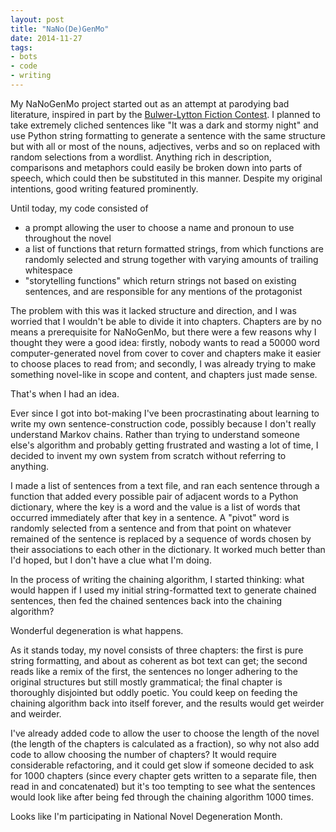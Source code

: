 ```yaml
---
layout: post
title: "NaNo(De)GenMo"
date: 2014-11-27
tags:
- bots
- code
- writing
---
```

My NaNoGenMo project started out as an attempt at parodying bad literature, inspired in part by the [Bulwer-Lytton Fiction Contest](http://www.bulwer-lytton.com/). I planned to take extremely cliched sentences like "It was a dark and stormy night" and use Python string formatting to <!--break--> generate a sentence with the same structure but with all or most of the nouns, adjectives, verbs and so on replaced with random selections from a wordlist. 
Anything rich in description, comparisons and metaphors could easily be broken down into parts of speech, which could then be substituted in this manner. Despite my original intentions, good writing featured prominently.

Until today, my code consisted of
<br>
- a prompt allowing the user to choose a name and pronoun to use throughout the novel<br>
- a list of functions that return formatted strings, from which functions are randomly selected and strung together with varying amounts of trailing whitespace<br>
- "storytelling functions" which return strings not based on existing sentences, and are responsible for any mentions of the protagonist

The problem with this was it lacked structure and direction, and I was worried that I wouldn't be able to divide it into chapters. Chapters are by no means a prerequisite for NaNoGenMo, but there were a few reasons why I thought they were a good idea: firstly, nobody wants to read a 50000 word computer-generated novel from cover to cover and chapters make it easier to choose places to read from; and secondly, I was already trying to make something novel-like in scope and content, and chapters just made sense.

That's when I had an idea.

Ever since I got into bot-making I've been procrastinating about learning to write my own sentence-construction code, possibly because I don't really understand Markov chains. Rather than trying to understand someone else's algorithm and probably getting frustrated and wasting a lot of time, I decided to invent my own system from scratch without referring to anything. 

I made a list of sentences from a text file, and ran each sentence through a function that added every possible pair of adjacent words to a Python dictionary, where the key is a word and the value is a list of words that occurred immediately after that key in a sentence. A "pivot" word is randomly selected from a sentence and from that point on whatever remained of the sentence is replaced by a sequence of words chosen by their associations to each other in the dictionary. It worked much better than I'd hoped, but I don't have a clue what I'm doing.

In the process of writing the chaining algorithm, I started thinking: what would happen if I used my initial string-formatted text to generate chained sentences, then fed the chained sentences back into the chaining algorithm?

Wonderful degeneration is what happens.

As it stands today, my novel consists of three chapters: the first is pure string formatting, and about as coherent as bot text can get; the second reads like a remix of the first, the sentences no longer adhering to the original structures but still mostly grammatical; the final chapter is thoroughly disjointed but oddly poetic. You could keep on feeding the chaining algorithm back into itself forever, and the results would get weirder and weirder. 

I've already added code to allow the user to choose the length of the novel (the length of the chapters is calculated as a fraction), so why not also add code to allow choosing the number of chapters? It would require considerable refactoring, and it could get slow if someone decided to ask for 1000 chapters (since every chapter gets written to a separate file, then read in and concatenated) but it's too tempting to see what the sentences would look like after being fed through the chaining algorithm 1000 times.

Looks like I'm participating in National Novel Degeneration Month.
